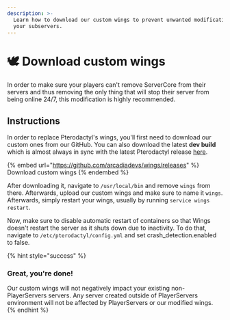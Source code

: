```yaml
---
description: >-
  Learn how to download our custom wings to prevent unwanted modifications on
  your subservers.
---
```


# 🕊 Download custom wings

In order to make sure your players can't remove ServerCore from their servers and thus removing the only thing that will stop their server from being online 24/7, this modification is highly recommended.

## Instructions

In order to replace Pterodactyl's wings, you'll first need to download our custom ones from our GitHub. You can also download the latest **dev build** which is almost always in sync with the latest Pterodactyl release [here](https://github.com/arcadiadevs/wings/actions).

{% embed url="https://github.com/arcadiadevs/wings/releases" %}
Download custom wings
{% endembed %}

After downloading it, navigate to `/usr/local/bin` and remove `wings` from there. Afterwards, upload our custom wings and make sure to name it `wings`. Afterwards, simply restart your wings, usually by running `service wings restart`.

Now, make sure to disable automatic restart of containers so that Wings doesn't restart the server as it shuts down due to inactivity. To do that, navigate to `/etc/pterodactyl/config.yml` and set crash\_detection.enabled to false.

{% hint style="success" %}
### Great, you're done!

Our custom wings will not negatively impact your existing non-PlayerServers servers. Any server created outside of PlayerServers environment will not be affected by PlayerServers or our modified wings.
{% endhint %}
